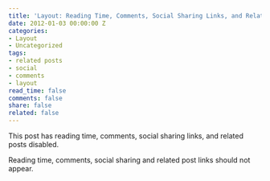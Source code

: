 ```yaml
---
title: 'Layout: Reading Time, Comments, Social Sharing Links, and Related Posts Disabled'
date: 2012-01-03 00:00:00 Z
categories:
- Layout
- Uncategorized
tags:
- related posts
- social
- comments
- layout
read_time: false
comments: false
share: false
related: false
---
```


This post has reading time, comments, social sharing links, and related posts disabled.

Reading time, comments, social sharing and related post links should not appear.